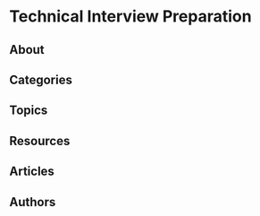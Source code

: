 # Technical Interview Preparation
## About
## Categories
## Topics
## Resources
## Articles
## Authors
